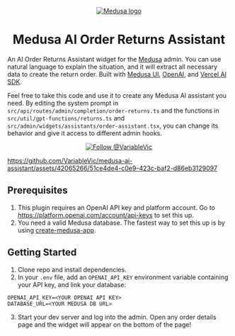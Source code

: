 <p align="center">
  <a href="https://www.medusajs.com">
  <picture>
    <source media="(prefers-color-scheme: dark)" srcset="https://user-images.githubusercontent.com/59018053/229103275-b5e482bb-4601-46e6-8142-244f531cebdb.svg">
    <source media="(prefers-color-scheme: light)" srcset="https://user-images.githubusercontent.com/59018053/229103726-e5b529a3-9b3f-4970-8a1f-c6af37f087bf.svg">
    <img alt="Medusa logo" src="https://user-images.githubusercontent.com/59018053/229103726-e5b529a3-9b3f-4970-8a1f-c6af37f087bf.svg">
    </picture>
  </a>
</p>
<h1 align="center">
  Medusa AI Order Returns Assistant
</h1>


An AI Order Returns Assistant widget for the [Medusa](https://medusajs.com/) admin. You can use natural language to explain the situation, and it will extract all necessary data to create the return order. Built with [Medusa UI](https://docs.medusajs.com/ui), [OpenAI](https://platform.openai.com), and [Vercel AI SDK](https://sdk.vercel.ai).

Feel free to take this code and use it to create any Medusa AI assistant you need. By editing the system prompt in `src/api/routes/admin/completion/order-returns.ts` and the functions in `src/util/gpt-functions/returns.ts` and `src/admin/widgets/assistants/order-assistant.tsx`, you can change its behavior and give it access to different admin hooks.

<p align="center">
  <a href="https://twitter.com/intent/follow?screen_name=VariableVic">
    <img src="https://img.shields.io/twitter/follow/VariableVic.svg?label=Follow%20@VariableVic" alt="Follow @VariableVic" />
  </a>
</p>

https://github.com/VariableVic/medusa-ai-assistant/assets/42065266/51ce4de4-c0e9-423c-baf2-d86eb3129097

## Prerequisites

1. This plugin requires an OpenAI API key and platform account. Go to https://platform.openai.com/account/api-keys to set this up.
2. You need a valid Medusa database. The fastest way to set this up is by using [create-medusa-app](https://docs.medusajs.com/create-medusa-app).

## Getting Started

1. Clone repo and install dependencies.
2. In your `.env` file, add an `OPENAI_API_KEY` environment variable containing your API key, and link  your database:

```
OPENAI_API_KEY=<YOUR OPENAI API KEY>
DATABASE_URL=<YOUR MEDUSA DB URL>
```

3. Start your dev server and log into the admin. Open any order details page and the widget will appear on the bottom of the page!
